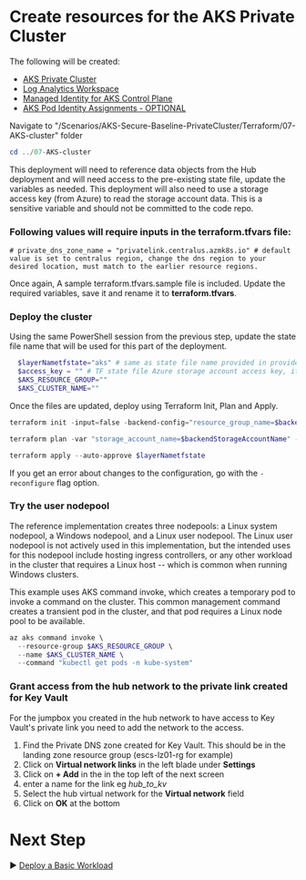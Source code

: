 # Create resources for the AKS Private Cluster

The following will be created:
* [AKS Private Cluster](./07-AKS-cluster/aks-cluster.tf)
* [Log Analytics Workspace](./07-AKS-cluster/aks-cluster.tf)
* [Managed Identity for AKS Control Plane](./07-AKS-cluster/aks-cluster.tf)
* [AKS Pod Identity Assignments - OPTIONAL](./07-AKS-cluster/aks-pod-identity.tf)

Navigate to "/Scenarios/AKS-Secure-Baseline-PrivateCluster/Terraform/07-AKS-cluster" folder
```PowerShell
cd ../07-AKS-cluster
```

This deployment will need to reference data objects from the Hub deployment and will need access to the pre-existing state file, update the variables as needed.  This deployment will also need to use a storage access key (from Azure) to read the storage account data.  This is a sensitive variable and should not be committed to the code repo.

### Following values will require inputs in the terraform.tfvars file:
```
# private_dns_zone_name = "privatelink.centralus.azmk8s.io" # default value is set to centralus region, change the dns region to your desired location, must match to the earlier resource regions. 
```

Once again, A sample terraform.tfvars.sample file is included. Update the required variables, save it and rename it to **terraform.tfvars**.

### Deploy the cluster
Using the same PowerShell session from the previous step, update the state file name that will be used for this part of the deployment.

```PowerShell
  $layerNametfstate="aks" # same as state file name provided in provider.tf 
  $access_key = "" # TF state file Azure storage account access key, it will be used to access exisiitng state files.
  $AKS_RESOURCE_GROUP=""
  $AKS_CLUSTER_NAME=""
```

Once the files are updated, deploy using Terraform Init, Plan and Apply.

```PowerShell
terraform init -input=false -backend-config="resource_group_name=$backendResourceGroupName" -backend-config="storage_account_name=$backendStorageAccountName" -backend-config="container_name=$backendContainername" -backend-config="key=$layerNametfstate"
```

```PowerShell
terraform plan -var "storage_account_name=$backendStorageAccountName" -var "container_name=$backendContainername" -var "access_key=$access_key" -var "dns_prefix=aks-cluster" -var "private_dns_zone_name=privatelink.eastus.azmk8s.io" -out $layerNametfstate
```

```PowerShell
terraform apply --auto-approve $layerNametfstate
```

If you get an error about changes to the configuration, go with the `-reconfigure` flag option.

### Try the user nodepool

The reference implementation creates three nodepools: a Linux system nodepool, a Windows nodepool, and a Linux user nodepool. The Linux user nodepool is not actively used in this implementation, but the intended uses for this nodepool include hosting ingress controllers, or any other workload in the cluster that requires a Linux host -- which is common when running Windows clusters.

This example uses AKS command invoke, which creates a temporary pod to invoke a command on the cluster.  This common management command creates a transient pod in the cluster, and that pod requires a Linux node pool to be available.

```PowerShell
az aks command invoke \
  --resource-group $AKS_RESOURCE_GROUP \
  --name $AKS_CLUSTER_NAME \
  --command "kubectl get pods -n kube-system"
```

### Grant access from the hub network to the private link created for Key Vault

For the jumpbox you created in the hub network to have access to Key Vault's private link you need to add the network to the access.

1. Find the Private DNS zone created for Key Vault. This should be in the landing zone resource group (escs-lz01-rg for example)
2. Click on **Virtual network links** in the left blade under **Settings**
3. Click on **+ Add** in the in the top left of the next screen
4. enter a name for the link eg *hub_to_kv*
5. Select the hub virtual network for the **Virtual network** field
6. Click on **OK** at the bottom

# Next Step
:arrow_forward: [Deploy a Basic Workload](./08-workload.md)
